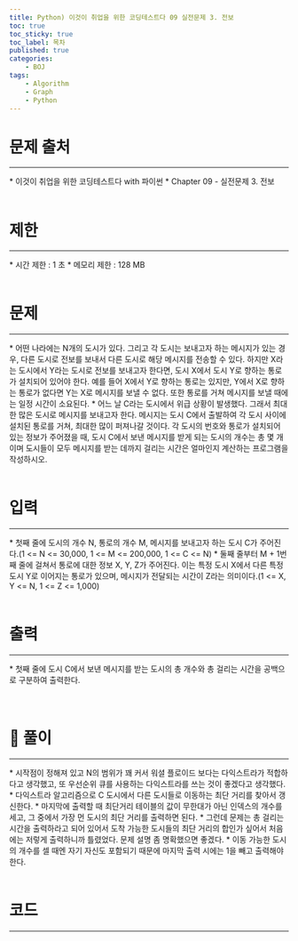 ```yaml
---
title: Python) 이것이 취업을 위한 코딩테스트다 09 실전문제 3. 전보
toc: true
toc_sticky: true
toc_label: 목차
published: true
categories:
    - BOJ
tags:
    - Algorithm
    - Graph
    - Python
---
```


# 문제 출처
<hr>
* 이것이 취업을 위한 코딩테스트다 with 파이썬
* Chapter 09 - 실전문제 3. 전보<br><br>
 
# 제한
<hr>
* 시간 제한 : 1 초
* 메모리 제한 : 128 MB<br><br>

# 문제
<hr>
* 어떤 나라에는 N개의 도시가 있다. 그리고 각 도시는 보내고자 하는 메시지가 있는 경우, 다른 도시로 전보를 보내서 다른 도시로 해당 메시지를 전송할 수 있다. 하지만 X라는 도시에서 Y라는 도시로 전보를 보내고자 한다면, 도시 X에서 도시 Y로 향하는 통로가 설치되어 있어야 한다. 예를 들어 X에서 Y로 향하는 통로는 있지만, Y에서 X로 향하는 통로가 없다면 Y는 X로 메시지를 보낼 수 없다. 또한 통로를 거쳐 메시지를 보낼 때에는 일정 시간이 소요된다.
* 어느 날 C라는 도시에서 위급 상황이 발생했다. 그래서 최대한 많은 도시로 메시지를 보내고자 한다. 메시지는 도시 C에서 출발하여 각 도시 사이에 설치된 통로를 거쳐, 최대한 많이 퍼져나갈 것이다. 각 도시의 번호와 통로가 설치되어 있는 정보가 주어졌을 때, 도시 C에서 보낸 메시지를 받게 되는 도시의 개수는 총 몇 개이며 도시들이 모두 메시지를 받는 데까지 걸리는 시간은 얼마인지 계산하는 프로그램을 작성하시오.<br><br>

# 입력
<hr>
* 첫째 줄에 도시의 개수 N, 통로의 개수 M, 메시지를 보내고자 하는 도시 C가 주어진다.(1 <= N <= 30,000, 1 <= M <= 200,000, 1 <= C <= N)
* 둘째 줄부터 M + 1번째 줄에 걸쳐서 통로에 대한 정보 X, Y, Z가 주어진다. 이는 특정 도시 X에서 다른 특정 도시 Y로 이어지는 통로가 있으며, 메시지가 전달되는 시간이 Z라는 의미이다.(1 <= X, Y <= N, 1 <= Z <= 1,000)<br><br>

# 출력
<hr>
* 첫째 줄에 도시 C에서 보낸 메시지를 받는 도시의 총 개수와 총 걸리는 시간을 공백으로 구분하여 출력한다.<br><br><br>

# 👀 풀이
<hr>
* 시작점이 정해져 있고 N의 범위가 꽤 커서 워셜 플로이드 보다는 다익스트라가 적합하다고 생각했고, 또 우선순위 큐를 사용하는 다익스트라를 쓰는 것이 좋겠다고 생각했다.
* 다익스트라 알고리즘으로 C 도시에서 다른 도시들로 이동하는 최단 거리를 찾아서 갱신한다.
* 마지막에 출력할 때 최단거리 테이블의 값이 무한대가 아닌 인덱스의 개수를 세고, 그 중에서 가장 먼 도시의 최단 거리를 출력하면 된다.
* 그런데 문제는 총 걸리는 시간을 출력하라고 되어 있어서 도착 가능한 도시들의 최단 거리의 합인가 싶어서 처음에는 저렇게 출력하니까 틀렸었다. 문제 설명 좀 명확했으면 좋겠다.
* 이동 가능한 도시의 개수를 셀 때엔 자기 자신도 포함되기 때문에 마지막 출력 시에는 1을 빼고 출력해야 한다.<br><br>

 
# 코드
<hr>

<script src="https://gist.github.com/miro7923/a8681b5b930a425a7b7421636657bf8d.js"></script>
